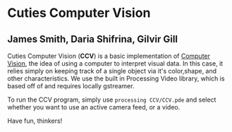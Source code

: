 # Cuties Computer Vision
## James Smith, Daria Shifrina, Gilvir Gill
Cuties Computer Vision (**CCV**) is a basic implementation of [Computer Vision](https://en.wikipedia.org/wiki/Computer_vision), the idea of using a computer to interpret visual data. In this case, it relies simply on keeping track of a single object via it's color,shape, and other characteristics. We use the built in Processing Video library, which is based off of and requires locally gstreamer. 

To run the CCV program, simply use `processing CCV/CCV.pde` and select whether you want to use an active camera feed, or a video.

Have fun, thinkers! 
